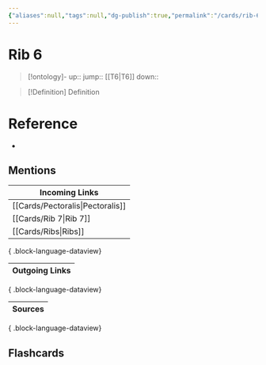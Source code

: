 ```yaml
---
{"aliases":null,"tags":null,"dg-publish":true,"permalink":"/cards/rib-6/","dgPassFrontmatter":true}
---
```


# Rib 6

> [!ontology]-
> up:: 
> jump:: [[T6\|T6]]
> down:: 

> [!Definition] Definition
> 

# Reference
- 

## Mentions
| Incoming Links                      |
| ----------------------------------- |
| [[Cards/Pectoralis\|Pectoralis]] |
| [[Cards/Rib 7\|Rib 7]]           |
| [[Cards/Ribs\|Ribs]]             |

{ .block-language-dataview}

| Outgoing Links |
| -------------- |

{ .block-language-dataview}

| Sources |
| ------- |

{ .block-language-dataview}

## Flashcards 
